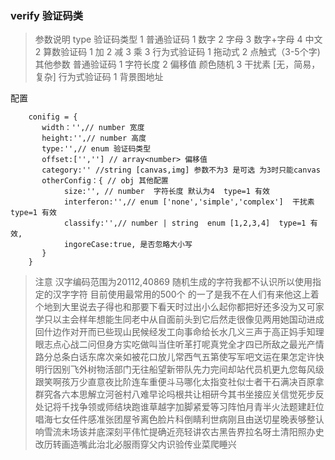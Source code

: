 ### verify 验证码类

> 参数说明
type 验证码类型
1 普通验证码  1 数字 2 字母 3 数字+字母 4 中文 
2 算数验证码  1 加  2 减  3 乘 
3 行为式验证码 1 拖动式  2 点触式（3-5个字)
其他参数
    普通验证码 1  字符长度  2 偏移值  颜色随机  3 干扰素 [无，简易，复杂]
    行为式验证码 1 背景图地址

配置
```
    conifig = {
       width：'',// number 宽度
       height:'',// number 高度
       type:'',// enum 验证码类型
       offset:['',''] // array<number> 偏移值
       category:'' //string [canvas,img] 参数不为3 是可选 为3时只能canvas
       otherConfig：{ // obj 其他配置
            size:'', // number  字符长度 默认为4  type=1 有效
            interferon:'',// enum ['none','simple','complex']  干扰素 type=1 有效  
            classify:'',// number | string  enum [1,2,3,4]  type=1 有效,
            ingoreCase:true, 是否忽略大小写  
       }  
    }
```

> 注意
汉字编码范围为20112,40869 随机生成的字符我都不认识所以使用指定的汉字字符 目前使用最常用的500个
的一了是我不在人们有来他这上着个地到大里说去子得也和那要下看天时过出小么起你都把好还多没为又可家学只以主会样年想能生同老中从自面前头到它后然走很像见两用她国动进成回什边作对开而已些现山民候经发工向事命给长水几义三声于高正妈手知理眼志点心战二问但身方实吃做叫当住听革打呢真党全才四已所敌之最光产情路分总条白话东席次亲如被花口放儿常西气五第使写军吧文运在果怎定许快明行因别飞外树物活部门无往船望新带队先力完间却站代员机更九您每风级跟笑啊孩万少直意夜比阶连车重便斗马哪化太指变社似士者干石满决百原拿群究各六本思解立河爸村八难早论吗根共让相研今其书坐接应关信觉死步反处记将千找争领或师结块跑谁草越字加脚紧爱等习阵怕月青半火法题建赶位唱海七女任件感准张团屋爷离色脸片科倒睛利世病刚且由送切星晚表够整认响雪流未场该并底深刻平伟忙提确近亮轻讲农古黑告界拉名呀土清阳照办史改历转画造嘴此治北必服雨穿父内识验传业菜爬睡兴

    




